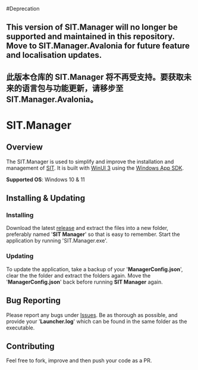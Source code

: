 #Deprecation
## This version of SIT.Manager will no longer be supported and maintained in this repository. Move to SIT.Manager.Avalonia for future feature and localisation updates.
## 此版本仓库的 SIT.Manager 将不再受支持。要获取未来的语言包与功能更新，请移步至 SIT.Manager.Avalonia。

# SIT.Manager
## Overview
The SIT.Manager is used to simplify and improve the installation and management of [SIT](https://github.com/stayintarkov/StayInTarkov.Client). It is built with [WinUI 3](https://learn.microsoft.com/en-us/windows/apps/winui/winui3/) using the [Windows App SDK](https://learn.microsoft.com/en-us/windows/apps/windows-app-sdk/).

**Supported OS**: Windows 10 & 11

## Installing & Updating
### Installing
Download the latest [release](https://github.com/stayintarkov/SIT.Manager/releases/latest/download/SIT.Manager.zip) and extract the files into a new folder, preferably named '**SIT Manager**' so that is easy to remember. Start the application by running 'SIT.Manager.exe'.
### Updating
To update the application, take a backup of your '**ManagerConfig.json**', clear the the folder and extract the folders again. Move the '**ManagerConfig.json**' back before running **SIT Manager** again.

## Bug Reporting
Please report any bugs under [Issues](https://github.com/stayintarkov/SIT.Manager/issues). Be as thorough as possible, and provide your '**Launcher.log**' which can be found in the same folder as the executable.

## Contributing
Feel free to fork, improve and then push your code as a PR.
